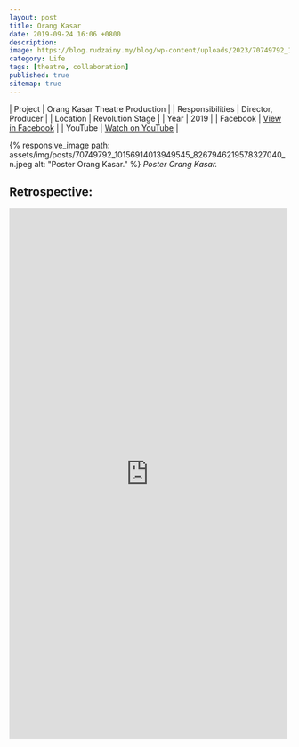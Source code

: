 ```yaml
---
layout: post
title: Orang Kasar
date: 2019-09-24 16:06 +0800
description:
image: https://blog.rudzainy.my/blog/wp-content/uploads/2023/70749792_10156914013949545_8267946219578327040_n.jpg
category: Life
tags: [theatre, collaboration]
published: true
sitemap: true
---
```


| Project | Orang Kasar Theatre Production |
| Responsibilities | Director, Producer |
| Location | Revolution Stage |
| Year | 2019 |
| Facebook | [View in Facebook](https://www.facebook.com/photo/?fbid=10156914013944545&set=a.107964264544) |
| YouTube | [Watch on YouTube](https://youtu.be/kdGhbNLymY4?si=EpteGSsv9SMeq9jj) |

{% responsive_image path: assets/img/posts/70749792_10156914013949545_8267946219578327040_n.jpeg alt: "Poster Orang Kasar." %}
*Poster Orang Kasar.*

## Retrospective: 
<iframe src="https://www.facebook.com/plugins/post.php?href=https%3A%2F%2Fwww.facebook.com%2Frudzainy.rahman%2Fposts%2Fpfbid0x4EnLQ2kooDHgGioU8L3ckALRzdq2uJQxePMWUtcpQ4wZ18yTsEs3t3VsPiRo3H8l&show_text=true&width=500" width="500" height="955" style="border:none;overflow:hidden" scrolling="no" frameborder="0" allowfullscreen="true" allow="autoplay; clipboard-write; encrypted-media; picture-in-picture; web-share"></iframe>